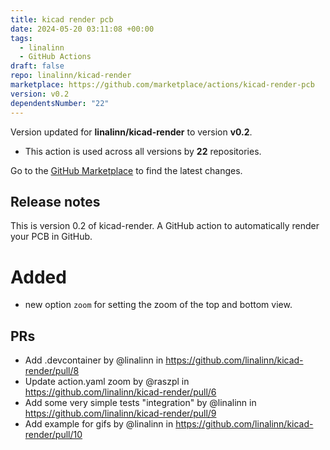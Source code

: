 ```yaml
---
title: kicad render pcb
date: 2024-05-20 03:11:08 +00:00
tags:
  - linalinn
  - GitHub Actions
draft: false
repo: linalinn/kicad-render
marketplace: https://github.com/marketplace/actions/kicad-render-pcb
version: v0.2
dependentsNumber: "22"
---
```



Version updated for **linalinn/kicad-render** to version **v0.2**.
- This action is used across all versions by **22** repositories.

Go to the [GitHub Marketplace](https://github.com/marketplace/actions/kicad-render-pcb) to find the latest changes.

## Release notes

This is version 0.2 of kicad-render. A GitHub action to automatically render your PCB in GitHub.

# Added
- new option `zoom` for setting the zoom of the top and bottom view.

## PRs
* Add .devcontainer by @linalinn in https://github.com/linalinn/kicad-render/pull/8
* Update action.yaml zoom by @raszpl in https://github.com/linalinn/kicad-render/pull/6
* Add some very simple tests "integration" by @linalinn in https://github.com/linalinn/kicad-render/pull/9
* Add example for gifs by @linalinn in https://github.com/linalinn/kicad-render/pull/10

